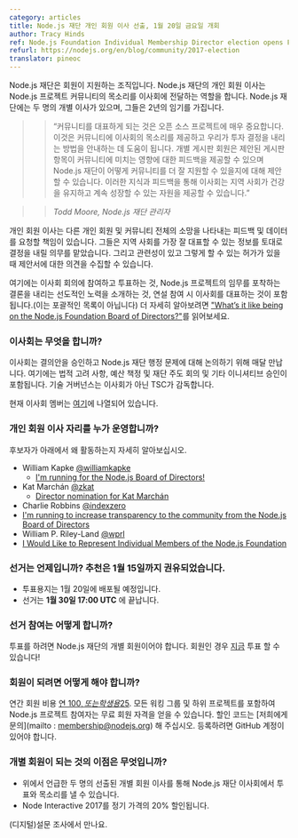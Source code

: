```yaml
---
category: articles
title: Node.js 재단 개인 회원 이사 선출, 1월 20일 금요일 개회
author: Tracy Hinds
ref: Node.js Foundation Individual Membership Director election opens Friday, January 20
refurl: https://nodejs.org/en/blog/community/2017-election
translator: pineoc
---
```


<!--
The Node.js Foundation is a member-supported organization. The Node.js
Foundation Individual Director is the Node.js project’s community voice on the
board. There are two individual directors that sit on the Node.js Foundation
board and they serve a two-year term.
-->
Node.js 재단은 회원이 지원하는 조직입니다. Node.js 재단의 개인 회원 이사는 Node.js 프로젝트 커뮤니티의 목소리를 이사회에 전달하는 역할을 합니다.
Node.js 재단에는 두 명의 개별 이사가 있으며, 그들은 2년의 임기를 가집니다.

<!--
>> “Having the community represented is extremely important for open source
projects with a Board of Directors as diverse as ours. This gives the community
a voice on the board and helps to guide how we make the investment decisions.
The individual board members are able to provide feedback on how proposed board
items might impact the community and can provide suggestions on how the Node.js
Foundation can better support the community. With this knowledge and feedback,
the board is able to contribute the resources the community needs to stay
healthy and continue to grow.”  

>> *Todd Moore, Node.js Foundation Director*
-->

>> “커뮤니티를 대표하게 되는 것은 오픈 소스 프로젝트에 매우 중요합니다.
이것은 커뮤니티에 이사회의 목소리를 제공하고 우리가 투자 결정을 내리는 방법을 안내하는 데 도움이 됩니다.
개별 게시판 회원은 제안된 게시판 항목이 커뮤니티에 미치는 영향에 대한 피드백을 제공할 수 있으며
Node.js 재단이 어떻게 커뮤니티를 더 잘 지원할 수 있을지에 대해 제안할 수 있습니다.
이러한 지식과 피드백을 통해 이사회는 지역 사회가 건강을 유지하고 계속 성장할 수 있는 자원을 제공할 수 있습니다.”

>> *Todd Moore, Node.js 재단 관리자*

<!--
The Individual Membership Director is responsible for soliciting feedback and
data that represents the wishes of other individual members and the community at
large. They have been entrusted with the duty to make decisions based on the
information they receive to best represent the community, and can gather input
for proposals when relevant and granted permission to do so.
-->
개인 회원 이사는 다른 개인 회원 및 커뮤니티 전체의 소망을 나타내는 피드백 및 데이터를 요청할 책임이 있습니다.
그들은 지역 사회를 가장 잘 대표할 수 있는 정보를 토대로 결정을 내릴 의무를 맡았습니다.
그리고 관련성이 있고 그렇게 할 수 있는 허가가 있을 때 제안서에 대한 의견을 수집할 수 있습니다.

<!--
This includes participating and voting in Board meetings, introducing and
driving forward initiatives to conclusion that capture the mission of the
Node.js project, and representing the Board at speaking engagements (this is by
no means a comprehensive list). Read more about [“What’s it like being on the
Node.js Foundation Board of
Directors?”](https://medium.com/@nodejs/whats-it-like-being-on-the-node-js-foundation-board-of-directors-f9456b8b7c4d).
-->
여기에는 이사회 회의에 참여하고 투표하는 것, Node.js 프로젝트의 임무를 포착하는 결론을 내리는 선도적인 노력을 소개하는 것,
연설 참여 시 이사회를 대표하는 것이 포함됩니다.(이는 포괄적인 목록이 아닙니다) 더 자세히 알아보려면 ["What’s it like being on the Node.js Foundation Board of Directors?"](https://medium.com/@nodejs/whats-it-like-being-on-the-node-js-foundation-board-of-directors-f9456b8b7c4d)를 읽어보세요.

<!--
### What does the Board of Directors do?
The Board meets every month to approve resolutions and discuss Node.js
Foundation administrative matters. This includes legal considerations, budgeting
and approving Foundation-led conferences and other initiatives. Technical
governance is overseen by the TSC, not the Board of Directors.

The current board members are listed
[here](https://nodejs.org/en/foundation/board).
-->

### 이사회는 무엇을 합니까?
이사회는 결의안을 승인하고 Node.js 재단 행정 문제에 대해 논의하기 위해 매달 만납니다.
여기에는 법적 고려 사항, 예산 책정 및 재단 주도 회의 및 기타 이니셔티브 승인이 포함됩니다.
기술 거버넌스는 이사회가 아닌 TSC가 감독합니다.

현재 이사회 멤버는 [여기](https://nodejs.org/en/foundation/board)에 나열되어 있습니다.

<!--
### Who is running for the Individual Membership Director seat?
Read more about why our candidates are running below.

- William Kapke [@williamkapke](https://github.com/williamkapke)
  - [I'm running for the Node.js Board of Directors!](https://www.youtube.com/watch?v=zPBOkqclJFc&feature=youtu.be)
- Kat Marchán [@zkat](https://github.com/zkat)
  - [Director nomination for Kat Marchán](https://gist.github.com/zkat/345d1485fc4cd1f45155678a3729cd21)
- Charlie Robbins [@indexzero](https://github.com/indexzero)
 - [I'm running to increase transparency to the community from the Node.js Board
  of Directors](https://medium.com/@indexzero/vote-to-increase-transparency-in-the-node-js-foundation-4a2b22ffaada)
- William P. Riley-Land [@wprl](https://github.com/wprl)
 - [I Would Like to Represent Individual Members of the Node.js Foundation](https://medium.com/@wprl/i-would-like-to-represent-individual-members-of-the-node-js-foundation-977157d90aa0#.hq3vo8d8m)
-->

### 개인 회원 이사 자리를 누가 운영합니까?
후보자가 아래에서 왜 활동하는지 자세히 알아보십시오.

- William Kapke [@williamkapke](https://github.com/williamkapke)
  - [I'm running for the Node.js Board of Directors!](https://www.youtube.com/watch?v=zPBOkqclJFc&feature=youtu.be)
- Kat Marchán [@zkat](https://github.com/zkat)
  - [Director nomination for Kat Marchán](https://gist.github.com/zkat/345d1485fc4cd1f45155678a3729cd21)
- Charlie Robbins [@indexzero](https://github.com/indexzero)
 - [I'm running to increase transparency to the community from the Node.js Board of Directors](https://medium.com/@indexzero/vote-to-increase-transparency-in-the-node-js-foundation-4a2b22ffaada)
- William P. Riley-Land [@wprl](https://github.com/wprl)
 - [I Would Like to Represent Individual Members of the Node.js Foundation](https://medium.com/@wprl/i-would-like-to-represent-individual-members-of-the-node-js-foundation-977157d90aa0#.hq3vo8d8m)

<!--
### When is the election? Nominations were solicited until January 15th.
- Ballot will be distributed on January 20th.
- The election will close **January 30th at 17:00 UTC**.
-->

### 선거는 언제입니까? 추천은 1월 15일까지 권유되었습니다.
- 투표용지는 1월 20일에 배포될 예정입니다.
- 선거는 **1월 30일 17:00 UTC** 에 끝납니다.

<!--
### How do I vote?
You must be an Individual Member of the Node.js Foundation to cast a vote. If
you are a member, you can vote [NOW](https://vote.linuxfoundation.org)!
-->
### 선거 참여는 어떻게 합니까?
투표를 하려면 Node.js 재단의 개별 회원이어야 합니다.
회원인 경우 [지금](https://vote.linuxfoundation.org) 투표 할 수 있습니다!

<!--
### How do I become a member?
Individual membership costs [$100 a year, or $25 for students](https://identity.linuxfoundation.org/pid/99).
Contributors to the Node.js project, including all Working Groups and
sub-projects, are eligible for free membership. Please
[contact us](mailto:membership@nodejs.org) for discount codes. You are
required to have a GitHub account to register.
-->
### 회원이 되려면 어떻게 해야 합니까?
연간 회원 비용 [연 100$, 또는 학생용 25$](https://identity.linuxfoundation.org/pid/99).
모든 워킹 그룹 및 하위 프로젝트를 포함하여 Node.js 프로젝트 참여자는 무료 회원 자격을 얻을 수 있습니다.
할인 코드는 [저희에게 문의](mailto : membership@nodejs.org) 해 주십시오.
등록하려면 GitHub 계정이 있어야 합니다.

<!--
### What’s the benefit of being an individual member?
 - You have a vote and voice on the Node.js Foundation Board of Directors
 through the two above-mentioned elected Individual Membership Directors.
 - 20% off regular price registration to Node Interactive 2017
-->
### 개별 회원이 되는 것의 이점은 무엇입니까?
- 위에서 언급한 두 명의 선출된 개별 회원 이사를 통해 Node.js 재단 이사회에서 투표와 목소리를 낼 수 있습니다.
- Node Interactive 2017를 정기 가격의 20% 할인됩니다.

<!-- See you at the (digital)poll? -->
(디지털)설문 조사에서 만나요.
